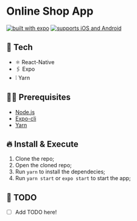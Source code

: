 # Online Shop App

[![built with expo](https://img.shields.io/badge/MADE%20WITH%20EXPO-000.svg?style=for-the-badge&logo=expo&labelColor=4630eb&logoWidth=20)](https://github.com/expo/expo) [![supports iOS and Android](https://img.shields.io/badge/Platforms-Native-4630EB.svg?style=for-the-badge&logo=EXPO&labelColor=000&logoColor=fff)](https://github.com/expo/expo)

## 🚀 Tech

- ⚛️ React-Native
- 🖇 Expo
- ❕ Yarn

## ✋🏻 Prerequisites

- [Node.js](https://nodejs.org/)
- [Expo-cli](https://expo.io/tools#cli)
- [Yarn](https://yarnpkg.com/)

## 🔥 Install & Execute

1. Clone the repo;
2. Open the cloned repo;
3. Run `yarn` to install the dependecies;
4. Run `yarn start` or `expo start` to start the app;

## 🔖 TODO

- [ ] Add TODO here!



